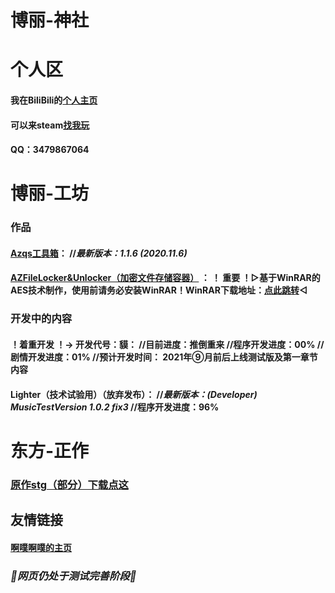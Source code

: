 # 博丽-神社

# 个人区

#### 我在BiliBili的[个人主页](https://space.bilibili.com/106596319)

#### 可以来steam[找我玩](https://steamcommunity.com/id/ayayayayayayayayayyayayayayaya)

#### QQ：3479867064

# 博丽-工坊

### 作品

#### [Azqs工具箱](https://codeload.github.com/HakureiTree/Azqs-.exe/zip/refs/heads/main)：   //*最新版本：1.1.6 (2020.11.6)*

#### [AZFileLocker&Unlocker（加密文件存储容器）](https://codeload.github.com/HakureiTree/AZFileLockerAndUnlocker/zip/refs/heads/main) ： ！ 重要 ！▷基于WinRAR的AES技术制作，使用前请务必安装WinRAR！WinRAR下载地址：[点此跳转](https://www.winrar.com.cn)◁

### 开发中的内容

#### ！着重开发 ！→ 开发代号：貘：   //目前进度：推倒重来   //程序开发进度：00%   //剧情开发进度：01% //预计开发时间： 2021年⑨月前后上线测试版及第一章节内容

#### Lighter（技术试验用）（放弃发布）：   //*最新版本：(Developer) MusicTestVersion 1.0.2 fix3*   //程序开发进度：96%  

# 东方-正作

### [原作stg（部分）下载点这](https://codeload.github.com/HakureiTree/Hakurei-Zun/zip/refs/heads/main)

## 友情链接

#### [啊噗啊噗的主页](Https://hakureitree.github.io/Apapu/)

### *🔧网页仍处于测试完善阶段🔨*
